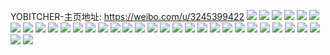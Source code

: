 YOBITCHER-主页地址: https://weibo.com/u/3245399422 
![](https://wx4.sinaimg.cn/mw2000/c170dd7egy1h9kymwohkvj22c0340u10.jpg) 
![](https://wx4.sinaimg.cn/mw2000/c170dd7egy1h9kync7i68j20u014cjyz.jpg) 
![](https://wx4.sinaimg.cn/mw2000/c170dd7egy1h9jrp95e4rj22by35su0x.jpg) 
![](https://wx4.sinaimg.cn/mw2000/c170dd7egy1h9jro10hf3j22c036qu0y.jpg) 
![](https://wx4.sinaimg.cn/mw2000/c170dd7egy1h9jrp2ikp1j22c03407wi.jpg) 
![](https://wx4.sinaimg.cn/mw2000/c170dd7egy1h9jrouxzidj22c0340npg.jpg) 
![](https://wx4.sinaimg.cn/mw2000/c170dd7egy1h9jrodybdpj22c0340e86.jpg) 
![](https://wx4.sinaimg.cn/mw2000/c170dd7egy1h9jrnruo7lj22c0340hdw.jpg) 
![](https://wx4.sinaimg.cn/mw2000/c170dd7ely1h8ir3bp53mj21n52xr4p0.jpg) 
![](https://wx4.sinaimg.cn/mw2000/c170dd7ely1h8ir2yr7b5j21dl2nk1kx.jpg) 
![](https://wx4.sinaimg.cn/mw2000/c170dd7ely1h8ir2y57u6j21u535uu0x.jpg) 
![](https://wx4.sinaimg.cn/mw2000/c170dd7ely1h87bgh1g5oj21ii2drqv5.jpg) 
![](https://wx4.sinaimg.cn/mw2000/c170dd7ely1h87bgitam4j21xe33zu0y.jpg) 
![](https://wx4.sinaimg.cn/mw2000/c170dd7ely1h87bgjx36vj21pf2b5npd.jpg) 
![](https://wx4.sinaimg.cn/mw2000/c170dd7ely1h7xsrxu7xhj22c0340npe.jpg) 
![](https://wx4.sinaimg.cn/mw2000/c170dd7ely1h7xsrwdx3ij22c0352e83.jpg) 
![](https://wx4.sinaimg.cn/mw2000/c170dd7ely1h7qixacqjqj23402di4qq.jpg) 
![](https://wx4.sinaimg.cn/mw2000/c170dd7ely1h7qixbnbjyj22c035ee82.jpg) 
![](https://wx4.sinaimg.cn/mw2000/c170dd7ely1h7qix92nwkj22c036i7wi.jpg) 
![](https://wx4.sinaimg.cn/mw2000/c170dd7ely1h75skme7a6j21o02804qp.jpg) 
![](https://wx4.sinaimg.cn/mw2000/c170dd7ely1h75skj20uej21o02804qp.jpg) 
![](https://wx4.sinaimg.cn/mw2000/c170dd7ely1h755nqxh6pj22c034y4qp.jpg) 
![](https://wx4.sinaimg.cn/mw2000/c170dd7ely1h755noqp0lj22c0340nph.jpg) 
![](https://wx4.sinaimg.cn/mw2000/c170dd7ely1h73n9slw0bj22dc35shdu.jpg) 
![](https://wx4.sinaimg.cn/mw2000/c170dd7ely1h73n9tvlgsj22c03401ky.jpg) 
![](https://wx4.sinaimg.cn/mw2000/c170dd7ely1h73nbt82loj22bz2zd7wj.jpg) 
![](https://wx4.sinaimg.cn/mw2000/c170dd7ely1h72ec4dumcj22by35sb2d.jpg) 
![](https://wx4.sinaimg.cn/mw2000/c170dd7ely1h72ec6afz2j22ca35s4ai.jpg) 
![](https://wx4.sinaimg.cn/mw2000/c170dd7ely1h718qlpw67j22c031f4qq.jpg) 
![](https://wx4.sinaimg.cn/mw2000/c170dd7ely1h718rhj4grj22c034q1b1.jpg) 
![](https://wx4.sinaimg.cn/mw2000/c170dd7ely1h718qmyjtfj223e2lrap9.jpg) 
![](https://wx4.sinaimg.cn/mw2000/c170dd7ely1h6s6a5w2r1j22c034q7h0.jpg) 
![](https://wx4.sinaimg.cn/mw2000/c170dd7ely1h6s6a416icj21xu2jfe82.jpg) 

